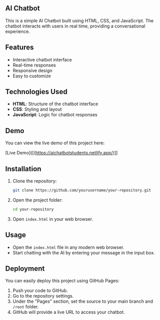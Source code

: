 ## AI Chatbot

This is a simple AI Chatbot built using HTML, CSS, and JavaScript. The chatbot interacts with users in real time, providing a conversational experience.

## Features

- Interactive chatbot interface
- Real-time responses
- Responsive design
- Easy to customize

## Technologies Used

- **HTML**: Structure of the chatbot interface
- **CSS**: Styling and layout
- **JavaScript**: Logic for chatbot responses

## Demo

You can view the live demo of this project here:

[Live Demo]([(https://aichatbotstudents.netlify.app/)]]

## Installation

1. Clone the repository:

    ```bash
    git clone https://github.com/yourusername/your-repository.git
    ```

2. Open the project folder:

    ```bash
    cd your-repository
    ```

3. Open `index.html` in your web browser.

## Usage

- Open the `index.html` file in any modern web browser.
- Start chatting with the AI by entering your message in the input box.

## Deployment

You can easily deploy this project using GitHub Pages:

1. Push your code to GitHub.
2. Go to the repository settings.
3. Under the "Pages" section, set the source to your main branch and `/root` folder.
4. GitHub will provide a live URL to access your chatbot.



